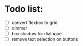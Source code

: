 # Todo list:
* [ ] convert flexbox to grid
* [ ] dimmer
* [ ] box shadow for dialogue
* [ ] remove text selection on buttons
